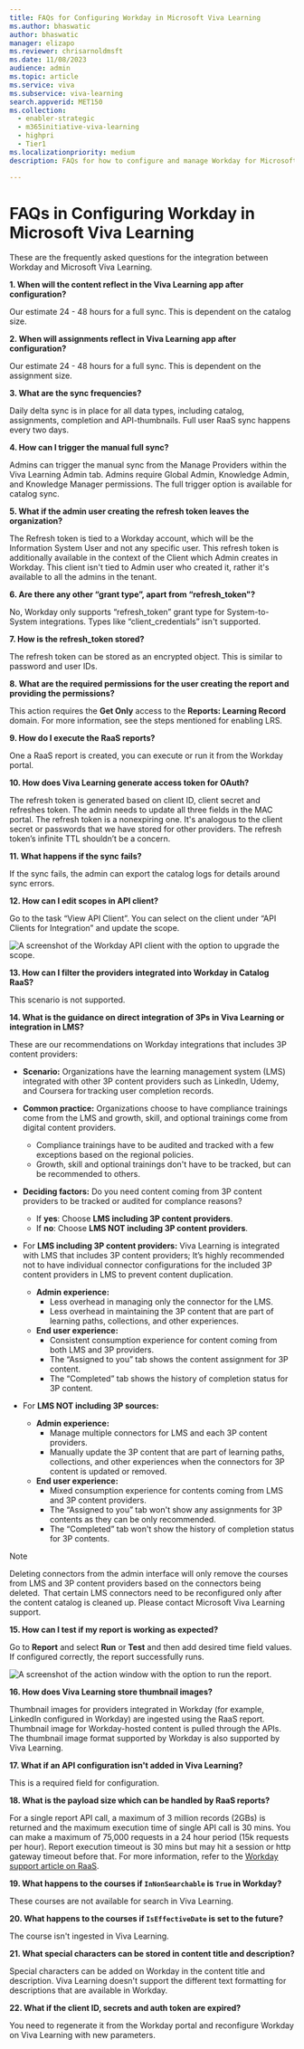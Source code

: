 ```yaml
---
title: FAQs for Configuring Workday in Microsoft Viva Learning 
ms.author: bhaswatic
author: bhaswatic
manager: elizapo
ms.reviewer: chrisarnoldmsft
ms.date: 11/08/2023
audience: admin
ms.topic: article
ms.service: viva
ms.subservice: viva-learning
search.appverid: MET150
ms.collection:
  - enabler-strategic
  - m365initiative-viva-learning
  - highpri
  - Tier1
ms.localizationpriority: medium
description: FAQs for how to configure and manage Workday for Microsoft Viva Learning.

---
```


# FAQs in Configuring Workday in Microsoft Viva Learning

These are the frequently asked questions for the integration between Workday and Microsoft Viva Learning.

**1. When will the content reflect in the Viva Learning app after configuration?**

Our estimate 24 - 48 hours for a full sync. This is dependent on the catalog size.

**2. When will assignments reflect in Viva Learning app after configuration?**

Our estimate 24 - 48 hours for a full sync. This is dependent on the assignment size.

**3.	What are the sync frequencies?**

Daily delta sync is in place for all data types, including catalog, assignments, completion and API-thumbnails. Full user RaaS sync happens every two days.
	
**4.	How can I trigger the manual full sync?**

Admins can trigger the manual sync from the Manage Providers within the Viva Learning Admin tab. Admins require Global Admin, Knowledge Admin, and Knowledge Manager permissions. The full trigger option is available for catalog sync.

**5. What if the admin user creating the refresh token leaves the organization?**

The Refresh token is tied to a Workday account, which will be the Information System User and not any specific user. This refresh token is additionally available in the context of the Client which Admin creates in Workday. This client isn't tied to Admin user who created it, rather it's available to all the admins in the tenant.

**6. Are there any other “grant type”, apart from “refresh_token"?**

No, Workday only supports “refresh_token” grant type for System-to-System integrations. Types like “client_credentials” isn't supported.

**7. How is the refresh_token stored?**
 
The refresh token can be stored as an encrypted object. This is similar to password and user IDs.

**8. What are the required permissions for the user creating the report and providing the permissions?**

This action requires the **Get Only** access to the **Reports: Learning Record** domain. For more information, see the steps mentioned for enabling LRS.

**9. How do I execute the RaaS reports?**

One a RaaS report is created, you can execute or run it from the Workday portal.


**10.	How does Viva Learning generate access token for OAuth?**

The refresh token is generated based on client ID, client secret and refreshes token. The admin needs to update all three fields in the MAC portal. The refresh token is a nonexpiring one. It's analogous to the client secret or passwords that we have stored for other providers. The refresh token’s infinite TTL shouldn’t be a concern.

**11.	What happens if the sync fails?**

If the sync fails, the admin can export the catalog logs for details around sync errors.

**12. How can I edit scopes in API client?**

Go to the task “View API Client”. You can select on the client under “API Clients for Integration” and update the scope.

![A screenshot of the Workday API client with the option to upgrade the scope.](/viva/media/learning/workday-FAQ-1.png)


**13.	How can I filter the providers integrated into Workday in Catalog RaaS?**

This scenario is not supported.

**14. What is the guidance on direct integration of 3Ps in Viva Learning or integration in LMS?** 

These are our recommendations on Workday integrations that includes 3P content providers:

- **Scenario:** Organizations have the learning management system (LMS) integrated with other 3P content providers such as LinkedIn, Udemy, and Coursera for tracking user completion records.

- **Common practice:** Organizations choose to have compliance trainings come from the LMS and growth, skill, and optional trainings come from digital content providers. 
    - Compliance trainings have to be audited and tracked with a few exceptions based on the regional policies.
    - Growth, skill and optional trainings don't have to be tracked, but can be recommended to others.

- **Deciding factors:** Do you need content coming from 3P content providers to be tracked or audited for complance reasons?
    - If **yes**: Choose **LMS including 3P content providers**.
    - If **no**: Choose **LMS NOT including 3P content providers**.
  
- For **LMS including 3P content providers:** Viva Learning is integrated with LMS that includes 3P content providers; 
    It’s highly recommended not to have individual connector configurations for the included 3P content providers in LMS to prevent content duplication. 
    - **Admin experience:** 
        - Less overhead in managing only the connector for the LMS. 
        - Less overhead in maintaining the 3P content that are part of learning paths, collections, and other experiences.  
    - **End user experience:** 
        - Consistent consumption experience for content coming from both LMS and 3P providers.
        - The “Assigned to you” tab shows the content assignment for 3P content.
        - The “Completed” tab shows the history of completion status for 3P content.
-  For **LMS NOT including 3P sources:** 
    - **Admin experience:**
        - Manage multiple connectors for LMS and each 3P content providers.
        - Manually update the 3P content that are part of learning paths, collections, and other experiences when the connectors for 3P content is updated or removed.
    - **End user experience:** 
        - Mixed consumption experience for contents coming from LMS and 3P content providers.
        - The “Assigned to you” tab won't show any assignments for 3P contents as they can be only recommended. 
        - The “Completed” tab won't show the history of completion status for 3P contents.
      
> [!NOTE]
> Deleting connectors from the admin interface will only remove the courses from LMS and 3P content providers based on the connectors being deleted.  
> That certain LMS connectors need to be reconfigured only after the content catalog is cleaned up. Please contact Microsoft Viva Learning support. 

**15. How can I test if my report is working as expected?**

Go to **Report** and select **Run** or **Test** and then add desired time field values. If configured correctly, the report successfully runs.

![A screenshot of the action window with the option to run the report.](/viva/media/learning/workday-FAQ-4.png)

**16. How does Viva Learning store thumbnail images?**

Thumbnail images for providers integrated in Workday (for example, LinkedIn configured in Workday) are ingested using the RaaS report. Thumbnail image for Workday-hosted content is pulled through the APIs. The thumbnail image format supported by Workday is also supported by Viva Learning. 

**17. What if an API configuration isn't added in Viva Learning?**

This is a required field for configuration.

**18. What is the payload size which can be handled by RaaS reports?**

For a single report API call, a maximum of 3 million records (2GBs) is returned and the maximum execution time of single API call is 30 mins. 
You can make a maximum of 75,000 requests in a 24 hour period (15k requests per hour). Report execution timeout is 30 mins but may hit a session or http gateway timeout before that. For more information, refer to the [Workday support article on RaaS](https://docs.workato.com/connectors/workday/workday_raas.html).

**19. What happens to the courses if `InNonSearchable` is `True` in Workday?**

These courses are not available for search in Viva Learning. 

**20. What happens to the courses if `IsEffectiveDate` is set to the future?**

The course isn't ingested in Viva Learning.

**21. What special characters can be stored in content title and description?**

Special characters can be added on Workday in the content title and description. Viva Learning doesn't support the different text formatting for descriptions that are available in Workday.

**22. What if the client ID, secrets and auth token are expired?**

You need to regenerate it from the Workday portal and reconfigure Workday on Viva Learning with new parameters. 

